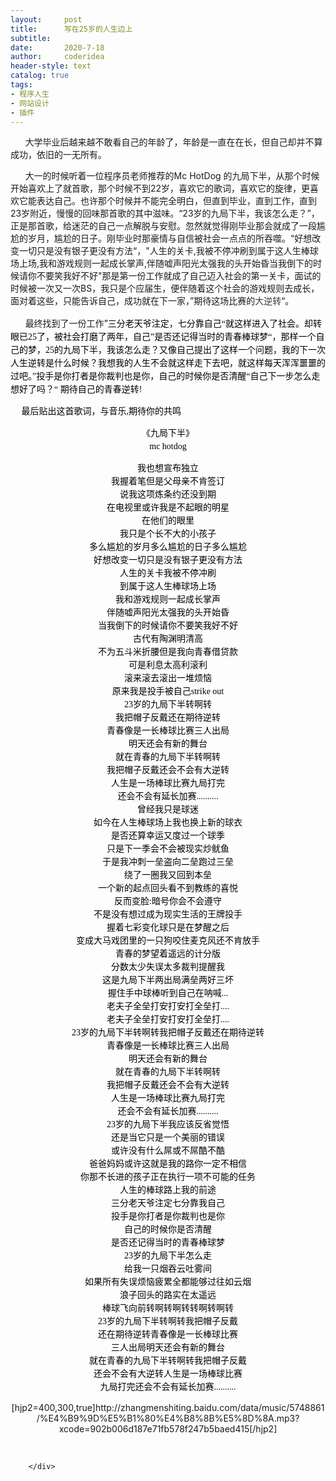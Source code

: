 ```yaml
---
layout:     post
title:      写在25岁的人生边上
subtitle:   
date:       2020-7-18
author:     coderidea
header-style: text
catalog: true
tags:
- 程序人生
- 网站设计
- 插件
--- 
```

<div class="postBody">
			<div id="cnblogs_post_body" class="blogpost-body"><p>      大学毕业后越来越不敢看自己的年龄了，年龄是一直在在长，但自己却并不算成功，依旧的一无所有。</p>
<p>      大一的时候听着一位程序员老师推荐的Mc HotDog 的九局下半，从那个时候开始喜欢上了就首歌，那个时候不到22岁，喜欢它的歌词，喜欢它的旋律，更喜欢它能表达自己。也许那个时候并不能完全明白，但直到毕业，直到工作，直到23岁附近，慢慢的回味那首歌的其中滋味。“23岁的九局下半，我该怎么走？”，正是那首歌，给迷茫的自己一点解脱与安慰。忽然就觉得刚毕业那会就成了一段尴尬的岁月，尴尬的日子。刚毕业时那豪情与自信被社会一点点的所吞噬。“好想改变一切只是没有银子更没有方法“，"人生的关卡,我被不停冲刷到属于这人生棒球场上场,我和游戏规则一起成长掌声,伴随嘘声阳光太强我的头开始昏当我倒下的时候请你不要笑我好不好"那是第一份工作就成了自己迈入社会的第一关卡，面试的时候被一次又一次BS，我只是个应届生，便伴随着这个社会的游戏规则去成长，面对着这些，只能告诉自己，成功就在下一家，”期待这场比赛的<span style="color:#000000;text-transform:none;text-indent:0px;letter-spacing:normal;word-spacing:0px;border-collapse:separate;" class="Apple-style-span"><span style="color:#323e32;line-height:21px;font-family:simsun;font-size:14px;" class="Apple-style-span">大逆转</span></span>“。</p>
<p>      最终找到了一份工作<span style="color:#000000;">”<span style="text-transform:none;text-indent:0px;letter-spacing:normal;word-spacing:0px;border-collapse:separate;" class="Apple-style-span"><span style="line-height:21px;font-family:simsun;font-size:14px;" class="Apple-style-span">三分老天爷注定，七分靠自己“就这样进入了社会。却转眼已25了，被社会打磨了两年，自己”<span style="text-transform:none;text-indent:0px;letter-spacing:normal;word-spacing:0px;border-collapse:separate;" class="Apple-style-span"><span style="line-height:21px;font-family:simsun;font-size:14px;" class="Apple-style-span">是否还记得当时的青春棒球梦“，那样一个自己的梦，25的九局下半，我该怎么走？又像自己提出了这样一个问题，我的下一次人生逆转是什么时候？我想我的人生不会就这样走下去吧，就这样每天浑浑噩噩的过吧。”投手是你打者是你裁判也是你，自己的时候你是否清醒“自己下一步怎么走想好了吗？“ 期待自己的青春逆转!</span></span></span></span></span></p>
<p><span style="color:#000000;"><span style="text-transform:none;text-indent:0px;letter-spacing:normal;word-spacing:0px;border-collapse:separate;" class="Apple-style-span"><span style="line-height:21px;font-family:simsun;font-size:14px;" class="Apple-style-span"><span style="text-transform:none;text-indent:0px;letter-spacing:normal;word-spacing:0px;border-collapse:separate;" class="Apple-style-span"><span style="line-height:21px;font-family:simsun;font-size:14px;" class="Apple-style-span">     最后贴出这首歌词，与音乐,期待你的共鸣</span></span></span></span></span></p>
<p style="text-align:center;"><span style="color:#000000;"><span style="text-transform:none;text-indent:0px;letter-spacing:normal;word-spacing:0px;border-collapse:separate;" class="Apple-style-span"><span style="line-height:21px;font-family:simsun;font-size:14px;" class="Apple-style-span"><span style="text-transform:none;text-indent:0px;letter-spacing:normal;word-spacing:0px;border-collapse:separate;" class="Apple-style-span"><span style="line-height:21px;font-family:simsun;font-size:14px;" class="Apple-style-span">《九局下半》<br />mc hotdog</span></span></span></span></span></p>
<p style="text-align:center;"><span style="color:#000000;"><span style="text-transform:none;text-indent:0px;letter-spacing:normal;word-spacing:0px;border-collapse:separate;" class="Apple-style-span"><span style="line-height:21px;font-family:simsun;font-size:14px;" class="Apple-style-span"><span style="text-transform:none;text-indent:0px;letter-spacing:normal;word-spacing:0px;border-collapse:separate;" class="Apple-style-span"><span style="line-height:21px;font-family:simsun;font-size:14px;" class="Apple-style-span">我也想宣布独立<br />我握着笔但是父母亲不肯签订<br />说我这项炼条约还没到期<br />在电视里或许我是不起眼的明星<br />在他们的眼里<br />我只是个长不大的小孩子<br />多么尴尬的岁月多么尴尬的日子多么尴尬<br />好想改变一切只是没有银子更没有方法<br />人生的关卡我被不停冲刷<br />到属于这人生棒球场上场<br />我和游戏规则一起成长掌声<br />伴随嘘声阳光太强我的头开始昏<br />当我倒下的时候请你不要笑我好不好<br />古代有陶渊明清高<br />不为五斗米折腰但是我向青春借贷款<br />可是利息太高利滚利<br />滚来滚去滚出一堆烦恼<br />原来我是投手被自己strike out<br />23岁的九局下半转啊转<br />我把帽子反戴还在期待逆转<br />青春像是一长棒球比赛三人出局<br />明天还会有新的舞台<br />就在青春的九局下半转啊转<br />我把帽子反戴还会不会有大逆转<br />人生是一场棒球比赛九局打完<br />还会不会有延长加赛..........<br />曾经我只是球迷<br />如今在人生棒球场上我也换上新的球衣<br />是否还算幸运又度过一个球季<br />只是下一季会不会被现实炒鱿鱼<br />于是我冲刺一垒盗向二垒跑过三垒<br />绕了一圈我又回到本垒<br />一个新的起点回头看不到教练的喜悦<br />反而变脸:暗号你会不会遵守<br />不是没有想过成为现实生活的王牌投手<br />握着七彩变化球只是在梦醒之后<br />变成大马戏团里的一只狗咬住麦克风还不肯放手<br />青春的梦望着遥远的计分版<br />分数太少失误太多裁判提醒我<br />这是九局下半两出局满垒两好三坏<br />握住手中球棒听到自己在呐喊...<br />老夫子全垒打安打安打全垒打....<br />老夫子全垒打安打安打全垒打....<br />23岁的九局下半转啊转我把帽子反戴还在期待逆转<br />青春像是一长棒球比赛三人出局<br />明天还会有新的舞台<br />就在青春的九局下半转啊转<br />我把帽子反戴还会不会有大逆转<br />人生是一场棒球比赛九局打完<br />还会不会有延长加赛..........<br />23岁的九局下半我应该反省觉悟<br />还是当它只是一个美丽的错误<br />或许没有什么屌或不屌酷不酷<br />爸爸妈妈或许这就是我的路你一定不相信<br />你那不长进的孩子正在执行一项不可能的任务<br />人生的棒球路上我的前途<br />三分老天爷注定七分靠我自己<br />投手是你打者是你裁判也是你<br />自己的时候你是否清醒<br />是否还记得当时的青春棒球梦<br />23岁的九局下半怎么走<br />给我一只烟吞云吐雾间<br />如果所有失误烦恼疲累全都能够过往如云烟<br />浪子回头的路实在太遥远<br />棒球飞向前转啊转啊转转啊转啊转<br />23岁的九局下半转啊转我把帽子反戴<br />还在期待逆转青春像是一长棒球比赛<br />三人出局明天还会有新的舞台<br />就在青春的九局下半转啊转我把帽子反戴<br />还会不会有大逆转人生是一场棒球比赛<br />九局打完还会不会有延长加赛..........</span></span></span></span></span></p>
<p style="text-align:center;"><span style="color:#000000;"><span style="text-transform:none;text-indent:0px;letter-spacing:normal;word-spacing:0px;border-collapse:separate;" class="Apple-style-span"><span style="line-height:21px;font-family:simsun;font-size:14px;" class="Apple-style-span"><span style="text-transform:none;text-indent:0px;letter-spacing:normal;word-spacing:0px;border-collapse:separate;" class="Apple-style-span"><span style="line-height:21px;font-family:simsun;font-size:14px;" class="Apple-style-span"></span></span></span></span></span>[hjp2=400,300,true]http://zhangmenshiting.baidu.com/data/music/5748861/%E4%B9%9D%E5%B1%80%E4%B8%8B%E5%8D%8A.mp3?xcode=902b006d187e71fb578f247b5baed415[/hjp2]</p>
<p style="text-align:center;"> </p>


<p></p></div><div id="MySignature"></div>
<div class="clear"></div>
<div id="blog_post_info_block">
<div id="BlogPostCategory"></div>
<div id="EntryTag"></div>
<div id="blog_post_info">
</div>
<div class="clear"></div>
<div id="post_next_prev"></div>
</div>


		</div>